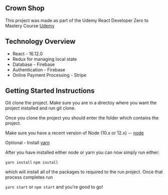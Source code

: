 
## Crown Shop
This project was made as part of the Udemy React Developer Zero to Mastery Course [Udemy](https://www.udemy.com/course/complete-react-developer-zero-to-mastery/)

## Technology Overview

* React - 16.12.0
* Redux for managing local state 
* Database - Firebase
* Authentication - Firebase
* Online Payment Processing - Stripe


## Getting Started Instructions

Git clone the project. Make sure you are in a directoy where you want the project installed and run git clone.  

Once you clone the project you should enter the folder which contains the project.

Make sure you have a recent version of Node (10.x or 12.x) -- [node](https://nodejs.org/en/download) 

Optional - Install [yarn](https://yarnpkg.com/en/docs/install/)

After you have installed either node or yarn you can now simply run either: 

`yarn install`
`npm install`

which will install all of the packages to required to the run project.
Once that process completes run

`yarn start` or `npm start` and you're good to go!


